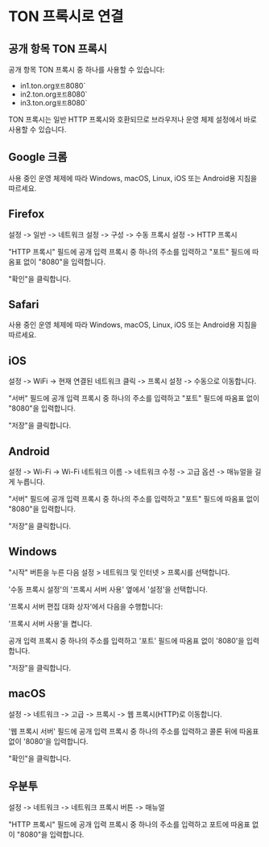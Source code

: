 # TON 프록시로 연결

## 공개 항목 TON 프록시

공개 항목 TON 프록시 중 하나를 사용할 수 있습니다:

- in1.ton.org`포트`8080\`
- in2.ton.org`포트`8080\`
- in3.ton.org`포트`8080\`

TON 프록시는 일반 HTTP 프록시와 호환되므로 브라우저나 운영 체제 설정에서 바로 사용할 수 있습니다.

## Google 크롬

사용 중인 운영 체제에 따라 Windows, macOS, Linux, iOS 또는 Android용 지침을 따르세요.

## Firefox

설정 -> 일반 -> 네트워크 설정 -> 구성 -> 수동 프록시 설정 -> HTTP 프록시

"HTTP 프록시" 필드에 공개 입력 프록시 중 하나의 주소를 입력하고 "포트" 필드에 따옴표 없이 "8080"을 입력합니다.

"확인"을 클릭합니다.

## Safari

사용 중인 운영 체제에 따라 Windows, macOS, Linux, iOS 또는 Android용 지침을 따르세요.

## iOS

설정 -> WiFi -> 현재 연결된 네트워크 클릭 -> 프록시 설정 -> 수동으로 이동합니다.

"서버" 필드에 공개 입력 프록시 중 하나의 주소를 입력하고 "포트" 필드에 따옴표 없이 "8080"을 입력합니다.

"저장"을 클릭합니다.

## Android

설정 -> Wi-Fi -> Wi-Fi 네트워크 이름 -> 네트워크 수정 -> 고급 옵션 -> 매뉴얼을 길게 누릅니다.

"서버" 필드에 공개 입력 프록시 중 하나의 주소를 입력하고 "포트" 필드에 따옴표 없이 "8080"을 입력합니다.

"저장"을 클릭합니다.

## Windows

"시작" 버튼을 누른 다음 설정 > 네트워크 및 인터넷 > 프록시를 선택합니다.

'수동 프록시 설정'의 '프록시 서버 사용' 옆에서 '설정'을 선택합니다.

'프록시 서버 편집 대화 상자'에서 다음을 수행합니다:

'프록시 서버 사용'을 켭니다.

공개 입력 프록시 중 하나의 주소를 입력하고 '포트' 필드에 따옴표 없이 '8080'을 입력합니다.

"저장"을 클릭합니다.

## macOS

설정 -> 네트워크 -> 고급 -> 프록시 -> 웹 프록시(HTTP)로 이동합니다.

'웹 프록시 서버' 필드에 공개 입력 프록시 중 하나의 주소를 입력하고 콜론 뒤에 따옴표 없이 '8080'을 입력합니다.

"확인"을 클릭합니다.

## 우분투

설정 -> 네트워크 -> 네트워크 프록시 버튼 -> 매뉴얼

"HTTP 프록시" 필드에 공개 입력 프록시 중 하나의 주소를 입력하고 포트에 따옴표 없이 "8080"을 입력합니다.
